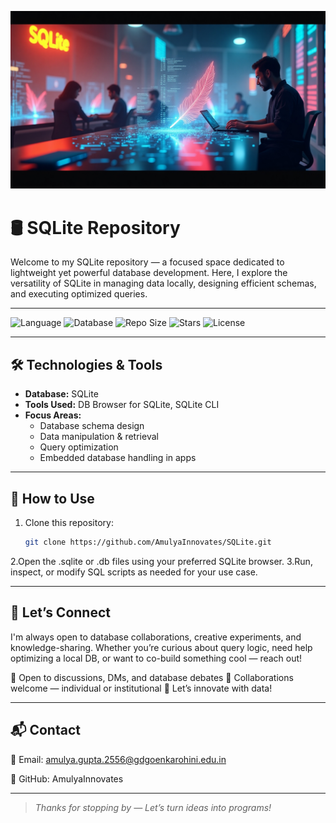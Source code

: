 ![SQLite Banner](SQLite_Banner.jpg)

# 🛢️ SQLite Repository

Welcome to my SQLite repository — a focused space dedicated to lightweight yet powerful database development. Here, I explore the versatility of SQLite in managing data locally, designing efficient schemas, and executing optimized queries.

---

![Language](https://img.shields.io/badge/Language-SQL-blue?style=for-the-badge)
![Database](https://img.shields.io/badge/Database-SQLite-lightgrey?style=for-the-badge)
![Repo Size](https://img.shields.io/github/repo-size/AmulyaInnovates/SQLite?style=for-the-badge)
![Stars](https://img.shields.io/github/stars/AmulyaInnovates/SQLite?style=for-the-badge)
![License](https://img.shields.io/badge/License-MIT-green?style=for-the-badge)

---

## 🛠️ Technologies & Tools

- **Database:** SQLite  
- **Tools Used:** DB Browser for SQLite, SQLite CLI  
- **Focus Areas:**  
  - Database schema design  
  - Data manipulation & retrieval  
  - Query optimization  
  - Embedded database handling in apps  

---

## 📌 How to Use

1. Clone this repository:
   ```bash
   git clone https://github.com/AmulyaInnovates/SQLite.git
2.Open the .sqlite or .db files using your preferred SQLite browser.
3.Run, inspect, or modify SQL scripts as needed for your use case.

---

## 🤝 Let’s Connect

I'm always open to database collaborations, creative experiments, and knowledge-sharing. Whether you’re curious about query logic, need help optimizing a local DB, or want to co-build something cool — reach out!

💬 Open to discussions, DMs, and database debates
🤝 Collaborations welcome — individual or institutional
🚀 Let’s innovate with data!

---

## 📬 Contact

📧 Email: amulya.gupta.2556@gdgoenkarohini.edu.in

🐙 GitHub: AmulyaInnovates

---

> *Thanks for stopping by — Let’s turn ideas into programs!*
